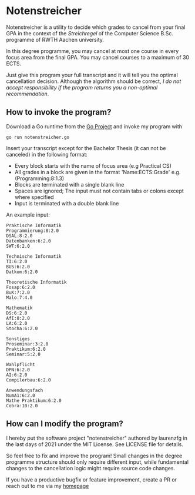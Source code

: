 # Notenstreicher

Notenstreicher is a utility to decide which grades to cancel from your final GPA in the context of the *Streichregel*
of the Computer Science B.Sc. programme of RWTH Aachen university.

In this degree programme, you may cancel at most one course in every focus area from the final GPA.
You may cancel courses to a maximum of 30 ECTS.

Just give this program your full transcript and it will tell you the optimal cancellation decision.
Although the algorithm should be correct, *I do not accept responsibility if the program returns you a non-optimal recommendation*.

## How to invoke the program?

Download a Go runtime from the [Go Project](https://go.dev) and invoke my program with

    go run notenstreicher.go

Insert your transcript except for the Bachelor Thesis (it can not be canceled) in the following format:
* Every block starts with the name of focus area (e.g Practical CS)
* All grades in a block are given in the format 'Name:ECTS:Grade' e.g. (Programming:8:1.3)
* Blocks are terminated with a single blank line
* Spaces are ignored; The input must not contain tabs or colons except where specified
* Input is terminated with a double blank line

An example input:

    Praktische Informatik
    Programmierung:8:2.0
    DSAL:8:2.0
    Datenbanken:6:2.0
    SWT:6:2.0

    Technische Informatik
    TI:6:2.0
    BUS:6:2.0
    Datkom:6:2.0

    Theoretische Informatik
    Fosap:6:2.0
    BuK:7:2.0
    Malo:7:4.0

    Mathematik
    DS:6:2.0
    AfI:8:2.0
    LA:6:2.0
    Stocha:6:2.0

    Sonstiges
    Proseminar:3:2.0
    Praktikum:6:2.0
    Seminar:5:2.0

    Wahlpflicht
    DPN:6:2.0
    AI:6:2.0
    Compilerbau:6:2.0

    Anwendungsfach
    NumA1:6:2.0
    Mathe Praktikum:6:2.0
    Cobra:10:2.0

## How can I modify the program?
I hereby put the software project "notenstreicher" authored by laurenzfg in the last days of 2021 under the MIT License.
See LICENSE file for details.

So feel free to fix and improve the program!
Small changes in the degree programme structure should only require different input,
while fundamental changes to the cancellation logic might require source code changes.

If you have a productive bugfix or feature improvement, create a PR or reach out to me via my [homepage](https://laurenzfg.com)
